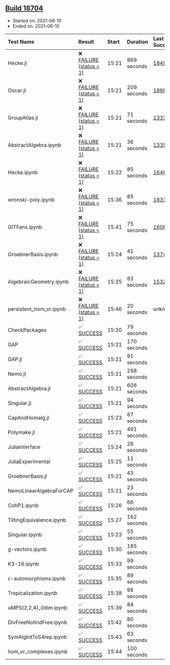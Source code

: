 ## [Build 18704](https://oscarci.mathematik.uni-kl.de/job/oscar/18704/)

* Started on: 2021-06-10
* Ended on: 2021-06-10

| Test Name    | Result | Start | Duration | Last Success | First Failure |
|:-------------|:-------|:------|:---------|:-------------|:--------------|
| Hecke.jl | ❌ [FAILURE (status = 1)](https://oscarci.mathematik.uni-kl.de/job/oscar/18704/artifact/logs/build-18704/Hecke.jl.log) | 15:21 | 869 seconds | [18490](https://oscarci.mathematik.uni-kl.de/job/oscar/18490/) | [18491](https://oscarci.mathematik.uni-kl.de/job/oscar/18491/) |
| Oscar.jl | ❌ [FAILURE (status = 1)](https://oscarci.mathematik.uni-kl.de/job/oscar/18704/artifact/logs/build-18704/Oscar.jl.log) | 15:21 | 209 seconds | [18684](https://oscarci.mathematik.uni-kl.de/job/oscar/18684/) | [18685](https://oscarci.mathematik.uni-kl.de/job/oscar/18685/) |
| GroupAtlas.jl | ❌ [FAILURE (status = 1)](https://oscarci.mathematik.uni-kl.de/job/oscar/18704/artifact/logs/build-18704/GroupAtlas.jl.log) | 15:21 | 71 seconds | [13311](https://oscarci.mathematik.uni-kl.de/job/oscar/13311/) | [13312](https://oscarci.mathematik.uni-kl.de/job/oscar/13312/) |
| AbstractAlgebra.ipynb | ❌ [FAILURE (status = 1)](https://oscarci.mathematik.uni-kl.de/job/oscar/18704/artifact/logs/build-18704/AbstractAlgebra.ipynb.log) | 15:21 | 36 seconds | [13355](https://oscarci.mathematik.uni-kl.de/job/oscar/13355/) | [13356](https://oscarci.mathematik.uni-kl.de/job/oscar/13356/) |
| Hecke.ipynb | ❌ [FAILURE (status = 1)](https://oscarci.mathematik.uni-kl.de/job/oscar/18704/artifact/logs/build-18704/Hecke.ipynb.log) | 15:22 | 85 seconds | [16463](https://oscarci.mathematik.uni-kl.de/job/oscar/16463/) | [16464](https://oscarci.mathematik.uni-kl.de/job/oscar/16464/) |
| wronski-poly.ipynb | ❌ [FAILURE (status = 1)](https://oscarci.mathematik.uni-kl.de/job/oscar/18704/artifact/logs/build-18704/wronski-poly.ipynb.log) | 15:36 | 85 seconds | [18314](https://oscarci.mathematik.uni-kl.de/job/oscar/18314/) | [18315](https://oscarci.mathematik.uni-kl.de/job/oscar/18315/) |
| GITFans.ipynb | ❌ [FAILURE (status = 1)](https://oscarci.mathematik.uni-kl.de/job/oscar/18704/artifact/logs/build-18704/GITFans.ipynb.log) | 15:41 | 75 seconds | [16068](https://oscarci.mathematik.uni-kl.de/job/oscar/16068/) | [16069](https://oscarci.mathematik.uni-kl.de/job/oscar/16069/) |
| GroebnerBasis.ipynb | ❌ [FAILURE (status = 1)](https://oscarci.mathematik.uni-kl.de/job/oscar/18704/artifact/logs/build-18704/GroebnerBasis.ipynb.log) | 15:24 | 41 seconds | [13748](https://oscarci.mathematik.uni-kl.de/job/oscar/13748/) | [13749](https://oscarci.mathematik.uni-kl.de/job/oscar/13749/) |
| AlgebraicGeometry.ipynb | ❌ [FAILURE (status = 1)](https://oscarci.mathematik.uni-kl.de/job/oscar/18704/artifact/logs/build-18704/AlgebraicGeometry.ipynb.log) | 15:25 | 83 seconds | [15322](https://oscarci.mathematik.uni-kl.de/job/oscar/15322/) | [15323](https://oscarci.mathematik.uni-kl.de/job/oscar/15323/) |
| persistent_hom_vr.ipynb | ❌ [FAILURE (status = 1)](https://oscarci.mathematik.uni-kl.de/job/oscar/18704/artifact/logs/build-18704/persistent_hom_vr.ipynb.log) | 15:46 | 20 seconds | unknown | unknown |
| CheckPackages | ✅ [SUCCESS](https://oscarci.mathematik.uni-kl.de/job/oscar/18704/artifact/logs/build-18704/CheckPackages.log) | 15:20 | 79 seconds |  |  |
| GAP | ✅ [SUCCESS](https://oscarci.mathematik.uni-kl.de/job/oscar/18704/artifact/logs/build-18704/GAP.log) | 15:21 | 170 seconds |  |  |
| GAP.jl | ✅ [SUCCESS](https://oscarci.mathematik.uni-kl.de/job/oscar/18704/artifact/logs/build-18704/GAP.jl.log) | 15:21 | 91 seconds |  |  |
| Nemo.jl | ✅ [SUCCESS](https://oscarci.mathematik.uni-kl.de/job/oscar/18704/artifact/logs/build-18704/Nemo.jl.log) | 15:21 | 298 seconds |  |  |
| AbstractAlgebra.jl | ✅ [SUCCESS](https://oscarci.mathematik.uni-kl.de/job/oscar/18704/artifact/logs/build-18704/AbstractAlgebra.jl.log) | 15:21 | 606 seconds |  |  |
| Singular.jl | ✅ [SUCCESS](https://oscarci.mathematik.uni-kl.de/job/oscar/18704/artifact/logs/build-18704/Singular.jl.log) | 15:21 | 94 seconds |  |  |
| CapAndHomalg.jl | ✅ [SUCCESS](https://oscarci.mathematik.uni-kl.de/job/oscar/18704/artifact/logs/build-18704/CapAndHomalg.jl.log) | 15:23 | 87 seconds |  |  |
| Polymake.jl | ✅ [SUCCESS](https://oscarci.mathematik.uni-kl.de/job/oscar/18704/artifact/logs/build-18704/Polymake.jl.log) | 15:21 | 491 seconds |  |  |
| JuliaInterface | ✅ [SUCCESS](https://oscarci.mathematik.uni-kl.de/job/oscar/18704/artifact/logs/build-18704/JuliaInterface.log) | 15:24 | 28 seconds |  |  |
| JuliaExperimental | ✅ [SUCCESS](https://oscarci.mathematik.uni-kl.de/job/oscar/18704/artifact/logs/build-18704/JuliaExperimental.log) | 15:25 | 11 seconds |  |  |
| GroebnerBasis.jl | ✅ [SUCCESS](https://oscarci.mathematik.uni-kl.de/job/oscar/18704/artifact/logs/build-18704/GroebnerBasis.jl.log) | 15:21 | 43 seconds |  |  |
| NemoLinearAlgebraForCAP | ✅ [SUCCESS](https://oscarci.mathematik.uni-kl.de/job/oscar/18704/artifact/logs/build-18704/NemoLinearAlgebraForCAP.log) | 15:21 | 23 seconds |  |  |
| CohP1.ipynb | ✅ [SUCCESS](https://oscarci.mathematik.uni-kl.de/job/oscar/18704/artifact/logs/build-18704/CohP1.ipynb.log) | 15:26 | 66 seconds |  |  |
| TiltingEquivalence.ipynb | ✅ [SUCCESS](https://oscarci.mathematik.uni-kl.de/job/oscar/18704/artifact/logs/build-18704/TiltingEquivalence.ipynb.log) | 15:27 | 162 seconds |  |  |
| Singular.ipynb | ✅ [SUCCESS](https://oscarci.mathematik.uni-kl.de/job/oscar/18704/artifact/logs/build-18704/Singular.ipynb.log) | 15:23 | 55 seconds |  |  |
| g-vectors.ipynb | ✅ [SUCCESS](https://oscarci.mathematik.uni-kl.de/job/oscar/18704/artifact/logs/build-18704/g-vectors.ipynb.log) | 15:30 | 185 seconds |  |  |
| K3-16.ipynb | ✅ [SUCCESS](https://oscarci.mathematik.uni-kl.de/job/oscar/18704/artifact/logs/build-18704/K3-16.ipynb.log) | 15:33 | 99 seconds |  |  |
| c-automorphisms.ipynb | ✅ [SUCCESS](https://oscarci.mathematik.uni-kl.de/job/oscar/18704/artifact/logs/build-18704/c-automorphisms.ipynb.log) | 15:35 | 89 seconds |  |  |
| Tropicalization.ipynb | ✅ [SUCCESS](https://oscarci.mathematik.uni-kl.de/job/oscar/18704/artifact/logs/build-18704/Tropicalization.ipynb.log) | 15:38 | 98 seconds |  |  |
| uMPS(2,2,4)_0dim.ipynb | ✅ [SUCCESS](https://oscarci.mathematik.uni-kl.de/job/oscar/18704/artifact/logs/build-18704/uMPS-2-2-4-_0dim.ipynb.log) | 15:39 | 84 seconds |  |  |
| DivFreeNotIndFree.ipynb | ✅ [SUCCESS](https://oscarci.mathematik.uni-kl.de/job/oscar/18704/artifact/logs/build-18704/DivFreeNotIndFree.ipynb.log) | 15:42 | 80 seconds |  |  |
| SymAlgIntToS4rep.ipynb | ✅ [SUCCESS](https://oscarci.mathematik.uni-kl.de/job/oscar/18704/artifact/logs/build-18704/SymAlgIntToS4rep.ipynb.log) | 15:43 | 63 seconds |  |  |
| hom_vr_complexes.ipynb | ✅ [SUCCESS](https://oscarci.mathematik.uni-kl.de/job/oscar/18704/artifact/logs/build-18704/hom_vr_complexes.ipynb.log) | 15:44 | 100 seconds |  |  |
